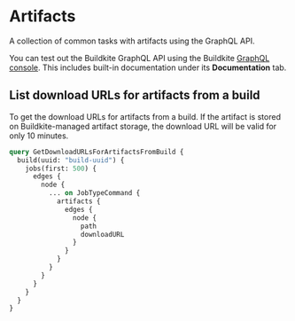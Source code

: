 # Artifacts

A collection of common tasks with artifacts using the GraphQL API.

You can test out the Buildkite GraphQL API using the Buildkite [GraphQL console](https://buildkite.com/user/graphql/console). This includes built-in documentation under its **Documentation** tab.

## List download URLs for artifacts from a build

To get the download URLs for artifacts from a build.
If the artifact is stored on Buildkite-managed artifact storage, the download URL will be valid for only 10 minutes.

```graphql
query GetDownloadURLsForArtifactsFromBuild {
  build(uuid: "build-uuid") {
    jobs(first: 500) {
      edges {
        node {
          ... on JobTypeCommand {
            artifacts {
              edges {
                node {
                  path
                  downloadURL
                }
              }
            }
          }
        }
      }
    }
  }
}
```
